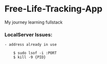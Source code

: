 # Free-Life-Tracking-App
My journey learning fullstack



### LocalServer Issues:

    - address already in use

        $ sudo lsof -i :PORT
        $ kill -9 {PID}

